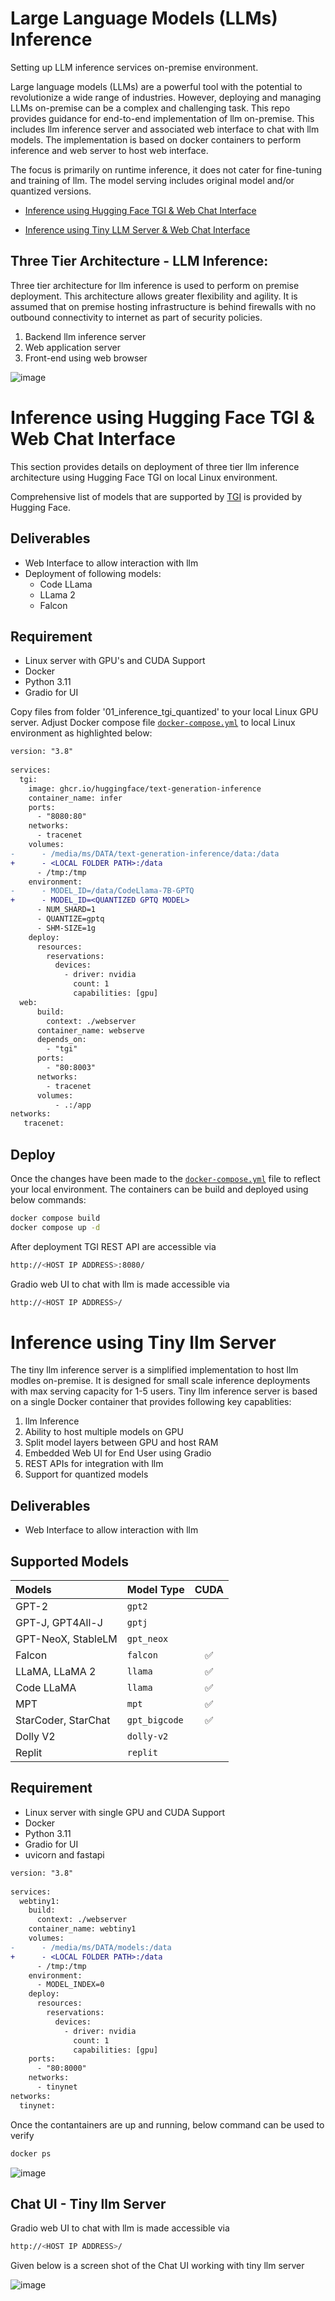 # Large Language Models (LLMs) Inference
Setting up LLM inference services on-premise environment.

Large language models (LLMs) are a powerful tool with the potential to revolutionize a wide range of industries. However, deploying and managing LLMs on-premise can be a complex and challenging task. This repo provides guidance for end-to-end implementation of llm on-premise. This includes llm inference server and associated web interface to chat with llm models. The implementation is based on docker containers to perform inference and web server to host web interface. 

The focus is primarily on runtime inference, it does not cater for fine-tuning and training of llm. The model serving includes original model and/or quantized versions. 

- [Inference using Hugging Face TGI & Web Chat Interface](#Inference-using-Hugging-Face-TGI-&-Web-Chat-Interface)

- [Inference using Tiny LLM Server & Web Chat Interface](#Inference-using-Tiny-llm-Server-&-Web-Chat-Interface)

## Three Tier Architecture - LLM Inference:
Three tier architecture for llm inference is used to perform on premise deployment. This architecture allows greater flexibility and agility. It is assumed that on premise hosting infrastructure is behind firewalls with no outbound connectivity to internet as part of security policies. 


1. Backend llm inference server 
2. Web application server
3. Front-end using web browser

![image](https://github.com/hsarfraz/llm-Inference/assets/127702575/d33e7c08-ef50-4ced-b0d1-e35568bd7f6d)

# Inference using Hugging Face TGI & Web Chat Interface
This section provides details on deployment of three tier llm inference architecture using Hugging Face TGI on local Linux environment. 

Comprehensive list of models that are supported by [TGI](https://huggingface.co/docs/text-generation-inference/supported_models) is provided by Hugging Face.

## Deliverables
- Web Interface to allow interaction with llm
- Deployment of following models:
  - Code LLama 
  - LLama 2 
  - Falcon 

## Requirement
- Linux server with GPU's and CUDA Support
- Docker 
- Python 3.11 
- Gradio for UI

Copy files from folder '01_inference_tgi_quantized' to your local Linux GPU server. Adjust Docker compose file [`docker-compose.yml`](./01_inference_tgi_quantized/docker-compose.yml) to local Linux environment as highlighted below:

```diff
version: "3.8"
 
services:
  tgi:
    image: ghcr.io/huggingface/text-generation-inference
    container_name: infer
    ports:
      - "8080:80" 
    networks:
      - tracenet
    volumes: 
-      - /media/ms/DATA/text-generation-inference/data:/data
+      - <LOCAL FOLDER PATH>:/data
      - /tmp:/tmp             
    environment:
-      - MODEL_ID=/data/CodeLlama-7B-GPTQ
+      - MODEL_ID=<QUANTIZED GPTQ MODEL>
      - NUM_SHARD=1
      - QUANTIZE=gptq
      - SHM-SIZE=1g
    deploy:
      resources:
        reservations:
          devices:
            - driver: nvidia
              count: 1
              capabilities: [gpu]
  web:
      build:
        context: ./webserver
      container_name: webserve
      depends_on:
        - "tgi"        
      ports:
        - "80:8003"   
      networks:
        - tracenet              
      volumes:
          - .:/app              
networks:
   tracenet:               
```

## Deploy 
Once the changes have been made to the [`docker-compose.yml`](./01_inference_tgi_quantized/docker-compose.yml) file to reflect your local environment. The containers can be build and deployed using below commands:

```bash
docker compose build
docker compose up -d
```

After deployment TGI REST API are accessible via 
```bash
http://<HOST IP ADDRESS>:8080/
```
Gradio web UI to chat with llm is made accessible via
```bash
http://<HOST IP ADDRESS>/
```



# Inference using Tiny llm Server
The tiny llm inference server is a simplified implementation to host llm modles on-premise. It is designed for small scale inference deployments with max serving capacity for 1-5 users. Tiny llm inference server is based on a single Docker container that provides following key capablities: 

1. llm Inference
2. Ability to host multiple models on GPU
3. Split model layers between GPU and host RAM
4. Embedded Web UI for End User using Gradio
5. REST APIs for integration with llm
6. Support for quantized models

## Deliverables
- Web Interface to allow interaction with llm

## Supported Models

| Models              | Model Type    | CUDA | 
| :------------------ | ------------- | :--: | 
| GPT-2               | `gpt2`        |      | 
| GPT-J, GPT4All-J    | `gptj`        |      | 
| GPT-NeoX, StableLM  | `gpt_neox`    |      | 
| Falcon              | `falcon`      |  ✅  |  
| LLaMA, LLaMA 2      | `llama`       |  ✅  |
| Code LLaMA          | `llama`       |  ✅  |
| MPT                 | `mpt`         |  ✅  |
| StarCoder, StarChat | `gpt_bigcode` |  ✅  |
| Dolly V2            | `dolly-v2`    |      |
| Replit              | `replit`      |      |

## Requirement
- Linux server with single GPU and CUDA Support
- Docker 
- Python 3.11 
- Gradio for UI
- uvicorn and fastapi 

```diff
version: "3.8"
 
services:
  webtiny1:
    build:
      context: ./webserver
    container_name: webtiny1 
    volumes: 
-      - /media/ms/DATA/models:/data
+      - <LOCAL FOLDER PATH>:/data
      - /tmp:/tmp     
    environment:
      - MODEL_INDEX=0
    deploy:
      resources:
        reservations:
          devices:
            - driver: nvidia
              count: 1
              capabilities: [gpu]                  
    ports:
      - "80:8000"
    networks:
      - tinynet              
networks:
  tinynet: 


```

Once the contantainers are up and running, below command can be used to verify
```bash
docker ps 
```
![image](https://github.com/hsarfraz/llm-Inference/assets/127702575/9643a105-b7a8-49d6-bcd1-90827719e8cb)
## Chat UI - Tiny llm Server

Gradio web UI to chat with llm is made accessible via
```bash
http://<HOST IP ADDRESS>/
```
Given below is a screen shot of the Chat UI working with tiny llm server

![image](https://github.com/hsarfraz/llm-Inference/assets/127702575/2ea748ba-f190-40ec-abd7-f6b5d386fc0a)
